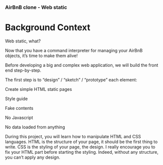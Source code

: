 ### AirBnB clone - Web static

# Background Context

Web static, what?

Now that you have a command interpreter for managing your AirBnB objects, it’s time to make them alive!

Before developing a big and complex web application, we will build the front end step-by-step.

The first step is to “design” / “sketch” / “prototype” each element:

Create simple HTML static pages

Style guide

Fake contents

No Javascript

No data loaded from anything

During this project, you will learn how to manipulate HTML and CSS languages. HTML is the structure of your page, it should be the first thing to write. 
CSS is the styling of your page, the design. 
I really encourage you to fix your HTML part before starting the styling. Indeed, without any structure, you can’t apply any design.
